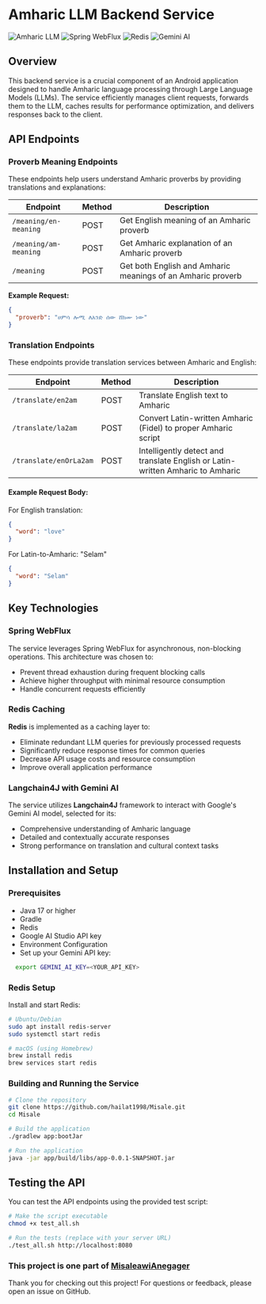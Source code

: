 # Amharic LLM Backend Service

![Amharic LLM](https://img.shields.io/badge/Amharic-LLM%20Service-blue)
![Spring WebFlux](https://img.shields.io/badge/Spring-WebFlux-green)
![Redis](https://img.shields.io/badge/Cache-Redis-red)
![Gemini AI](https://img.shields.io/badge/LLM-Gemini%20AI-purple)



## Overview

This backend service is a crucial component of an Android application designed to handle Amharic language processing through Large Language Models (LLMs). The service efficiently manages client requests, forwards them to the LLM, caches results for performance optimization, and delivers responses back to the client.

## API Endpoints

### Proverb Meaning Endpoints

These endpoints help users understand Amharic proverbs by providing translations and explanations:

| Endpoint | Method | Description |
|----------|--------|-------------|
| `/meaning/en-meaning` | POST | Get English meaning of an Amharic proverb |
| `/meaning/am-meaning` | POST | Get Amharic explanation of an Amharic proverb |
| `/meaning` | POST | Get both English and Amharic meanings of an Amharic proverb |

**Example Request:**
```json
{
  "proverb": "ሀምሳ ሎሚ ለአንድ ሰው ሸክሙ ነው"
}
```


### Translation Endpoints
These endpoints provide translation services between Amharic and English:

| Endpoint | Method | Description |
|----------|--------|-------------|
|`/translate/en2am`	|POST	|Translate English text to Amharic
|`/translate/la2am`	|POST	|Convert Latin-written Amharic (Fidel) to proper Amharic script
|`/translate/enOrLa2am`	|POST	|Intelligently detect and translate English or Latin-written Amharic to Amharic

#### Example Request Body:

For English translation: 
```json
{
  "word": "love"
}
```
For Latin-to-Amharic: "Selam"
```json
{
  "word": "Selam"
}
```

## Key Technologies
### Spring WebFlux
The service leverages Spring WebFlux for asynchronous, non-blocking operations. This architecture was chosen to:

* Prevent thread exhaustion during frequent blocking calls
* Achieve higher throughput with minimal resource consumption
* Handle concurrent requests efficiently
### Redis Caching
**Redis** is implemented as a caching layer to:

* Eliminate redundant LLM queries for previously processed requests
* Significantly reduce response times for common queries
* Decrease API usage costs and resource consumption
* Improve overall application performance
### Langchain4J with Gemini AI
The service utilizes **Langchain4J** framework to interact with Google's Gemini AI model, selected for its:

* Comprehensive understanding of Amharic language
* Detailed and contextually accurate responses
* Strong performance on translation and cultural context tasks 

## Installation and Setup
  ### Prerequisites
  * Java 17 or higher
  * Gradle
  * Redis
  * Google AI Studio API key
  * Environment Configuration
  * Set up your Gemini API key:
```bash
  export GEMINI_AI_KEY=<YOUR_API_KEY>
  ```
### Redis Setup
Install and start Redis:
```bash
# Ubuntu/Debian
sudo apt install redis-server
sudo systemctl start redis

# macOS (using Homebrew)
brew install redis
brew services start redis
```

### Building and Running the Service
```bash
# Clone the repository
git clone https://github.com/hailat1998/Misale.git
cd Misale

# Build the application
./gradlew app:bootJar

# Run the application
java -jar app/build/libs/app-0.0.1-SNAPSHOT.jar
```

## Testing the API
You can test the API endpoints using the provided test script:
```bash
# Make the script executable
chmod +x test_all.sh

# Run the tests (replace with your server URL)
./test_all.sh http://localhost:8080
```
### This project is one part of [MisaleawiAnegager](https://github.com/hailat1998/MisaleawiAnegager)

Thank you for checking out this project! For questions or feedback, please open an issue on GitHub.